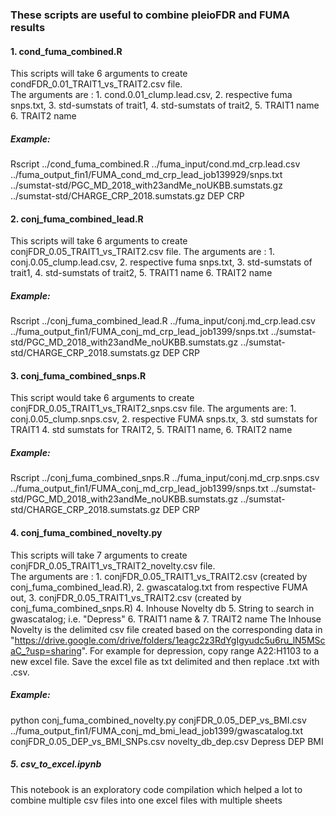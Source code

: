 ### These scripts are useful to combine pleioFDR and FUMA results
#### 1. cond_fuma_combined.R
This scripts will take 6 arguments to create condFDR_0.01_TRAIT1_vs_TRAIT2.csv file.  
The arguments are : 1. cond.0.01_clump.lead.csv, 2. respective fuma snps.txt, 3. std-sumstats of trait1, 4. std-sumstats of trait2, 
5. TRAIT1 name 6. TRAIT2 name
##### Example:
Rscript ../cond_fuma_combined.R ../fuma_input/cond.md_crp.lead.csv ../fuma_output_fin1/FUMA_cond_md_crp_lead_job139929/snps.txt ../sumstat-std/PGC_MD_2018_with23andMe_noUKBB.sumstats.gz ../sumstat-std/CHARGE_CRP_2018.sumstats.gz DEP CRP
#### 2. conj_fuma_combined_lead.R
This scripts will take 6 arguments to create conjFDR_0.05_TRAIT1_vs_TRAIT2.csv file. 
The arguments are : 1. conj.0.05_clump.lead.csv, 2. respective fuma snps.txt, 3. std-sumstats of trait1, 4. std-sumstats of trait2, 
5. TRAIT1 name 6. TRAIT2 name
##### Example:
Rscript ../conj_fuma_combined_lead.R ../fuma_input/conj.md_crp.lead.csv ../fuma_output_fin1/FUMA_conj_md_crp_lead_job1399/snps.txt ../sumstat-std/PGC_MD_2018_with23andMe_noUKBB.sumstats.gz ../sumstat-std/CHARGE_CRP_2018.sumstats.gz DEP CRP

#### 3. conj_fuma_combined_snps.R
This script would take 6 arguments to create conjFDR_0.05_TRAIT1_vs_TRAIT2_snps.csv file. 
The arguments are: 1. conj.0.05_clump.snps.csv, 2. respective FUMA snps.tx, 3. std sumstats for TRAIT1
4. std sumstats for TRAIT2, 5. TRAIT1 name, 6. TRAIT2 name
##### Example:
Rscript ../conj_fuma_combined_snps.R ../fuma_input/conj.md_crp.snps.csv ../fuma_output_fin1/FUMA_conj_md_crp_lead_job1399/snps.txt ../sumstat-std/PGC_MD_2018_with23andMe_noUKBB.sumstats.gz ../sumstat-std/CHARGE_CRP_2018.sumstats.gz DEP CRP

#### 4. conj_fuma_combined_novelty.py
This scripts will take 7 arguments to create conjFDR_0.05_TRAIT1_vs_TRAIT2_novelty.csv file.  
The arguments are : 1. conjFDR_0.05_TRAIT1_vs_TRAIT2.csv (created by conj_fuma_combined_lead.R), 2. gwascatalog.txt from respective FUMA out, 3. conjFDR_0.05_TRAIT1_vs_TRAIT2.csv (created by conj_fuma_combined_snps.R) 4. Inhouse Novelty db 5. String to search in gwascatalog; i.e. "Depress" 6. TRAIT1 name & 7. TRAIT2 name
The Inhouse Novelty is the delimited csv file created based on the corresponding data in "https://drive.google.com/drive/folders/1eagc2z3RdYgIgyudc5u6ru_lN5MScaC_?usp=sharing". For example for depression, copy range A22:H1103 to a new excel file. Save the excel file as txt delimited and then replace .txt with .csv. 
##### Example:
python conj_fuma_combined_novelty.py conjFDR_0.05_DEP_vs_BMI.csv ../fuma_output_fin1/FUMA_conj_md_bmi_lead_job1399/gwascatalog.txt conjFDR_0.05_DEP_vs_BMI_SNPs.csv novelty_db_dep.csv Depress DEP BMI

##### 5. csv_to_excel.ipynb
This notebook is an exploratory code compilation which helped a lot to combine multiple csv files into one excel files with multiple sheets
